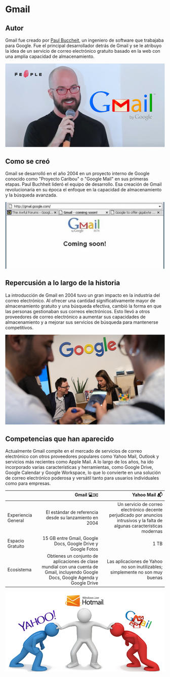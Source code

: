 # Gmail
## Autor
Gmail fue creado por [Paul Buccheit](https://es.wikipedia.org/wiki/Paul_Buchheit "Bibliografia de Paul"), un ingeniero de software que trabajaba para Google. Fue el principal desarrollador detrás de Gmail y se le atribuyo la idea de un servicio de correo electrónico gratuito basado en la web con una amplia capacidad de almacenamiento.

![U+200E](https://github.com/marcgarciia18/SMX2-M8UF1A1-HistoriaWeb-2004-Gmail-MarcGarcia/blob/main/Imagenes/Paul%20Buchheit.jpg "Paul")
 
## Como se creó
Gmail se desarrolló en el año 2004 en un proyecto interno de Google conocido como "Proyecto Caribou" o "Google Mail" en sus primeras etapas. Paul Buchheit lideró el equipo de desarrollo. Esa creación de Gmail revolucionaria en su época el  enfoque en la capacidad de almacenamiento y la búsqueda avanzada.

![U+200E](https://github.com/marcgarciia18/SMX2-M8UF1A1-HistoriaWeb-2004-Gmail-MarcGarcia/blob/main/Imagenes/CREACION%20GMAIL.jpg "Creacion")

## Repercusión a lo largo de la historia
La introducción de Gmail en 2004 tuvo un gran impacto en la industria del correo electrónico. Al ofrecer una cantidad significativamente mayor de almacenamiento gratuito y una búsqueda efectiva, cambió la forma en que las personas gestionaban sus correos electrónicos. Esto llevó a otros proveedores de correo electrónico a aumentar sus capacidades de almacenamiento y a mejorar sus servicios de búsqueda para mantenerse competitivos.

![U+200E|700](https://github.com/marcgarciia18/SMX2-M8UF1A1-HistoriaWeb-2004-Gmail-MarcGarcia/blob/main/Imagenes/Repercusion.jpg "Repercusion")

## Competencias que han aparecido
Actualmente Gmail compite en el mercado de servicios de correo electrónico con otros proveedores populares como Yahoo Mail, Outlook  y servicios más recientes como Apple Mail. A lo largo de los años, ha ido incorporado varias características y herramientas, como Google Drive, Google Calendar y Google Workspace, lo que lo convierte en una solución de correo electrónico poderosa y versátil tanto para usuarios individuales como para empresas.


|     |Gmail 💻✉️ |Yahoo Mail 📬 |
|----------|----------:|----------:|
|Experiencia General|El estándar de referencia desde su lanzamiento en 2004 |Un servicio de correo electrónico decente perjudicado por anuncios intrusivos y la falta de algunas características modernas |
|Espacio Gratuito |15 GB entre Gmail, Google Docs, Google Drive y Google Fotos |1 TB |
|Ecosistema|Obtienes un conjunto de aplicaciones de clase mundial con una cuenta de Gmail, incluyendo Google Docs, Google Agenda y Google Drive | Las aplicaciones de Yahoo no son inutilizables; simplemente no son muy buenas |

![U+200E](https://github.com/marcgarciia18/SMX2-M8UF1A1-HistoriaWeb-2004-Gmail-MarcGarcia/blob/main/Imagenes/Competencia.jpg "Competencias")
